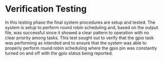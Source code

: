 # Verification Testing

In this testing phase the final system procedures are setup and tested. The system is setup to perform round robin scheduling and, based on the output file, was successful since it showed a clear pattern to operation with no clear priority among tasks. This test sought out to verify that the gpio task was performing as intended and to ensure that the system was able to properly perform round robin scheduling where the gpio pin was constantly turned on and off with the gpio status being reported.
